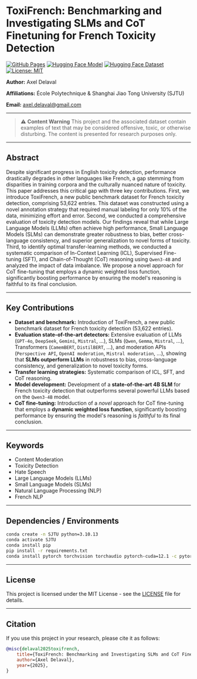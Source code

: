 # ToxiFrench: Benchmarking and Investigating SLMs and CoT Finetuning for French Toxicity Detection

<!-- Badges/Tags -->
[![GitHub Pages](https://img.shields.io/badge/GitHub%20Pages-Deployed-brightgreen?style=flat-square&logo=github)](https://axeldlv00.github.io/ToxiFrench/)
[![Hugging Face Model](https://img.shields.io/badge/Hugging%20Face-Model-blue?style=flat-square&logo=huggingface)](https://huggingface.co/Naela00/ToxiFrench)
[![Hugging Face Dataset](https://img.shields.io/badge/Hugging%20Face-Dataset-blue?style=flat-square&logo=huggingface)](https://huggingface.co/datasets/Naela00/ToxiFrenchFinetuning)
[![License: MIT](https://img.shields.io/badge/License-MIT-yellow.svg?style=flat-square)](./LICENSE)

**Author:** Axel Delaval

**Affiliations:** École Polytechnique & Shanghai Jiao Tong University (SJTU)

**Email:** [axel.delaval@gmail.com](mailto:axel.delaval@gmail.com)

---

> ⚠️ **Content Warning**
> This project and the associated dataset contain examples of text that may be considered offensive, toxic, or otherwise disturbing. The content is presented for research purposes only.

---

## Abstract

Despite significant progress in English toxicity detection, performance drastically degrades in other languages like French, a gap stemming from disparities in training corpora and the culturally nuanced nature of toxicity. This paper addresses this critical gap with three key contributions. First, we introduce ToxiFrench, a new public benchmark dataset for French toxicity detection, comprising 53,622 entries. This dataset was constructed using a novel annotation strategy that required manual labeling for only 10% of the data, minimizing effort and error. Second, we conducted a comprehensive evaluation of toxicity detection models. Our findings reveal that while Large Language Models (LLMs) often achieve high performance, Small Language Models (SLMs) can demonstrate greater robustness to bias, better cross-language consistency, and superior generalization to novel forms of toxicity. Third, to identify optimal transfer-learning methods, we conducted a systematic comparison of In-Context Learning (ICL), Supervised Fine-tuning (SFT), and Chain-of-Thought (CoT) reasoning using `Qwen3-4B` and analyzed the impact of data imbalance. We propose a novel approach for CoT fine-tuning that employs a dynamic weighted loss function, significantly boosting performance by ensuring the model's reasoning is faithful to its final conclusion.

---

## Key Contributions

* **Dataset and benchmark:** Introduction of ToxiFrench, a new public benchmark dataset for French toxicity detection (53,622 entries).
* **Evaluation state-of-the-art detectors:** Extensive evaluation of LLMs (`GPT-4o`, `DeepSeek`, `Gemini`, `Mistral`, ...), SLMs (`Qwen`, `Gemma`, `Mistral`, ...), Transformers (`CamemBERT`, `DistilBERT`, ...), and moderation APIs (`Perspective API`, `OpenAI moderation`, `Mistral moderation`, ...), showing that **SLMs outperform LLMs** in robustness to bias, cross-language consistency, and generalization to novel toxicity forms.
* **Transfer learning strategies:** Systematic comparison of ICL, SFT, and CoT reasoning.
* **Model development:** Development of a **state-of-the-art 4B SLM** for French toxicity detection that outperforms several powerful LLMs based on the `Qwen3-4B` model.
* **CoT fine-tuning:** Introduction of a *novel* approach for CoT fine-tuning that employs a **dynamic weighted loss function**, significantly boosting performance by ensuring the model's reasoning is *faithful* to its final conclusion.

---

## Keywords

* Content Moderation
* Toxicity Detection
* Hate Speech
* Large Language Models (LLMs)
* Small Language Models (SLMs)
* Natural Language Processing (NLP)
* French NLP

---

## Dependencies / Environments

```bash
conda create -n SJTU python=3.10.13
conda activate SJTU
conda install pip
pip install -r requirements.txt
conda install pytorch torchvision torchaudio pytorch-cuda=12.1 -c pytorch -c nvidia
```

---

## License

This project is licensed under the MIT License - see the [LICENSE](LICENSE) file for details.

--- 

## Citation

If you use this project in your research, please cite it as follows:

```bibtex
@misc{delaval2025toxifrench,
    title={ToxiFrench: Benchmarking and Investigating SLMs and CoT Finetuning for French Toxicity Detection},
    author={Axel Delaval},
    year={2025},
}
```



